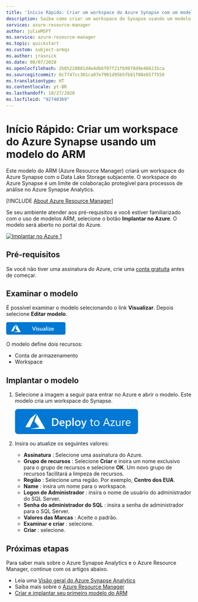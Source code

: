 ```yaml
---
title: 'Início Rápido: Criar um workspace do Azure Synapse com um modelo do Azure Resource Manager'
description: Saiba como criar um workspace do Synapse usando um modelo do Azure Resource Manager (Modelo do ARM).
services: azure-resource-manager
author: julieMSFT
ms.service: azure-resource-manager
ms.topic: quickstart
ms.custom: subject-armqs
ms.author: jrasnick
ms.date: 08/07/2020
ms.openlocfilehash: 2b05220081dde4db6f07f21fb9978d9e466235ca
ms.sourcegitcommit: 8c7f47cc301ca07e7901d95b5fb81f08e6577550
ms.translationtype: HT
ms.contentlocale: pt-BR
ms.lasthandoff: 10/27/2020
ms.locfileid: "92740369"
---
```

# <a name="quickstart-create-an-azure-synapse-workspace-using-an-arm-template"></a>Início Rápido: Criar um workspace do Azure Synapse usando um modelo do ARM

Este modelo do ARM (Azure Resource Manager) criará um workspace do Azure Synapse com o Data Lake Storage subjacente. O workspace do Azure Synapse é um limite de colaboração protegível para processos de análise no Azure Synapse Analytics.

[!INCLUDE [About Azure Resource Manager](../../includes/resource-manager-quickstart-introduction.md)]

Se seu ambiente atender aos pré-requisitos e você estiver familiarizado com o uso de modelos ARM, selecione o botão **Implantar no Azure**. O modelo será aberto no portal do Azure.

[![Implantar no Azure 1](../media/template-deployments/deploy-to-azure.png)](https://portal.azure.com/#create/Microsoft.Template/uri/https%3A%2F%2Fraw.githubusercontent.com%2FAzure-Samples%2FSynapse%2Fmaster%2FManage%2FDeployWorkspace%2Fazuredeploy.json)

## <a name="prerequisites"></a>Pré-requisitos

Se você não tiver uma assinatura do Azure, crie uma [conta gratuita](https://azure.microsoft.com/free/?WT.mc_id=A261C142F) antes de começar.

## <a name="review-the-template"></a>Examinar o modelo

É possível examinar o modelo selecionando o link **Visualizar**. Depois selecione **Editar modelo**.

[![Visualizar](../media/template-deployments/template-visualize-button.png)](https://portal.azure.com/#create/Microsoft.Template/uri/https%3A%2F%2Fraw.githubusercontent.com%2FAzure-Samples%2FSynapse%2Fmaster%2FManage%2FDeployWorkspace%2Fazuredeploy.json)

O modelo define dois recursos:

- Conta de armazenamento
- Workspace

## <a name="deploy-the-template"></a>Implantar o modelo

1. Selecione a imagem a seguir para entrar no Azure e abrir o modelo. Este modelo cria um workspace do Synapse.

   [![Implantar no Azure 2](../media/template-deployments/deploy-to-azure.svg)](https://portal.azure.com/#create/Microsoft.Template/uri/https%3A%2F%2Fraw.githubusercontent.com%2FAzure-Samples%2FSynapse%2Fmaster%2FManage%2FDeployWorkspace%2Fazuredeploy.json)

1. Insira ou atualize os seguintes valores:

   - **Assinatura** : Selecione uma assinatura do Azure.
   - **Grupo de recursos** : Selecione **Criar** e insira um nome exclusivo para o grupo de recursos e selecione **OK**. Um novo grupo de recursos facilitará a limpeza de recursos.
   - **Região** : Selecione uma região.  Por exemplo, **Centro dos EUA**.
   - **Name** : insira um nome para o workspace.
   - **Logon de Administrador** : insira o nome de usuário do administrador do SQL Server.
   - **Senha do administrador do SQL** : insira a senha de administrador para o SQL Server.
   - **Valores das Marcas** : Aceite o padrão.
   - **Examinar e criar** : selecione.
   - **Criar** : selecione.

## <a name="next-steps"></a>Próximas etapas

Para saber mais sobre o Azure Synapse Analytics e o Azure Resource Manager, continue com os artigos abaixo.

- Leia uma [Visão geral do Azure Synapse Analytics](../synapse-analytics/sql-data-warehouse/sql-data-warehouse-overview-what-is.md)
- Saiba mais sobre o [Azure Resource Manager](../azure-resource-manager/management/overview.md)
- [Criar e implantar seu primeiro modelo do ARM](../azure-resource-manager/templates/template-tutorial-create-first-template.md)
